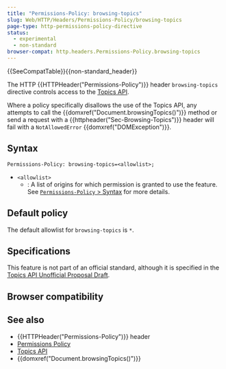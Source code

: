 ```yaml
---
title: "Permissions-Policy: browsing-topics"
slug: Web/HTTP/Headers/Permissions-Policy/browsing-topics
page-type: http-permissions-policy-directive
status:
  - experimental
  - non-standard
browser-compat: http.headers.Permissions-Policy.browsing-topics
---
```


{{SeeCompatTable}}{{non-standard_header}}

The HTTP {{HTTPHeader("Permissions-Policy")}} header `browsing-topics` directive controls access to the [Topics API](/Web/API/Topics_API).

Where a policy specifically disallows the use of the Topics API, any attempts to call the {{domxref("Document.browsingTopics()")}} method or send a request with a {{httpheader("Sec-Browsing-Topics")}} header will fail with a `NotAllowedError` {{domxref("DOMException")}}.

## Syntax

```http
Permissions-Policy: browsing-topics=<allowlist>;
```

- `<allowlist>`
  - : A list of origins for which permission is granted to use the feature. See [`Permissions-Policy` > Syntax](/Web/HTTP/Headers/Permissions-Policy#syntax) for more details.

## Default policy

The default allowlist for `browsing-topics` is `*`.

## Specifications

This feature is not part of an official standard, although it is specified in the [Topics API Unofficial Proposal Draft](https://patcg-individual-drafts.github.io/topics/).

## Browser compatibility



## See also

- {{HTTPHeader("Permissions-Policy")}} header
- [Permissions Policy](/Web/HTTP/Permissions_Policy)
- [Topics API](/Web/API/Topics_API)
- {{domxref("Document.browsingTopics()")}}
